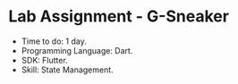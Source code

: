 # Lab Assignment - G-Sneaker
- Time to do: 1 day.
- Programming Language: Dart.
- SDK: Flutter.
- Skill: State Management.